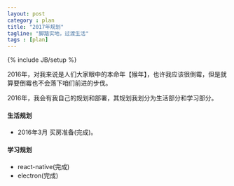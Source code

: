```yaml
---
layout: post
category : plan
title: "2017年规划"
tagline: "脚踏实地，过渡生活"
tags : [plan]
---
```

{% include JB/setup %}

2016年，对我来说是人们大家眼中的本命年【猴年】，也许我应该很倒霉，但是就算要倒霉也不会落下咱们前进的步伐。

2016年，我会有我自己的规划和部署，其规划我划分为生活部分和学习部分。

#### 生活规划

- 2016年3月 买房准备(完成)。

#### 学习规划

- react-native(完成)
- electron(完成)